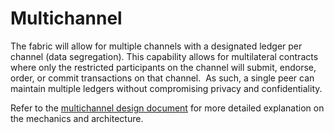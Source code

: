 # Multichannel

The fabric will allow for multiple channels with a designated ledger per channel (data segregation).
This capability allows for multilateral contracts where only the restricted
participants on the channel will submit, endorse, order, or commit transactions
on that channel.  As such, a single peer can maintain multiple ledgers without
compromising privacy and confidentiality.

Refer to the [multichannel design document](https://docs.google.com/document/d/1eRNxxQ0P8yp4Wh__Vi6ddaN_vhN2RQHP-IruHNUwyhc/edit#heading=h.hml58k6zw29h)
for more detailed explanation on the mechanics and architecture.  
